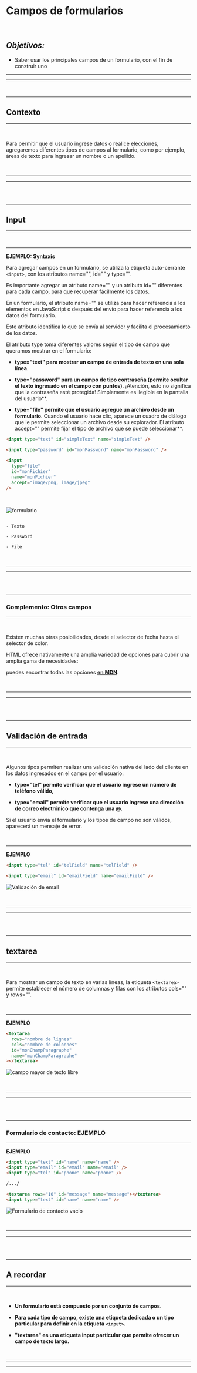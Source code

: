# **Campos de formularios**

<br>

## **_Objetivos:_**

- Saber usar los principales campos de un formulario, con el fin de construir uno

---

---

<br>

---

## **Contexto**

---

<br>

Para permitir que el usuario ingrese datos o realice elecciones, agregaremos diferentes tipos de campos al formulario, como por ejemplo, áreas de texto para ingresar un nombre o un apellido.

<br>

---

---

<br>

<br>

---

## **Input**

---

<br>

---

**EJEMPLO: Syntaxis**

Para agregar campos en un formulario, se utiliza la etiqueta auto-cerrante `<input>`, con los atributos name="", id="" y type="".

Es importante agregar un atributo name="" y un atributo id="" diferentes para cada campo, para que recuperar fácilmente los datos.

En un formulario, el atributo name="" se utiliza para hacer referencia a los elementos en JavaScript o después del envío para hacer referencia a los datos del formulario.

Este atributo identifica lo que se envía al servidor y facilita el procesamiento de los datos.

El atributo type toma diferentes valores según el tipo de campo que queramos mostrar en el formulario:

- **type="text" para mostrar un campo de entrada de texto en una sola línea**.

- **type="password" para un campo de tipo contraseña (permite ocultar el texto ingresado en el campo con puntos)**.
  ¡Atención, esto no significa que la contraseña esté protegida! Simplemente es ilegible en la pantalla del usuario\*\*.

- **type="file" permite que el usuario agregue un archivo desde un formulario**.
  Cuando el usuario hace clic, aparece un cuadro de diálogo que le permite seleccionar un archivo desde su explorador. El atributo accept="" permite fijar el tipo de archivo que se puede seleccionar\*\*.

```html
<input type="text" id="simpleText" name="simpleText" />

<input type="password" id="monPassword" name="monPassword" />

<input
  type="file"
  id="monFichier"
  name="monFichier"
  accept="image/png, image/jpeg"
/>
```

<br>

![formulario](./04-Los-campo-de-formularios/img/input-types.png)

```formulario de:

- Texto

- Password

- File
```

<br>

---

---

<br>
<br>

---

### **Complemento: Otros campos**

---

<br>

Existen muchas otras posibilidades, desde el selector de fecha hasta el selector de color.

HTML ofrece nativamente una amplia variedad de opciones para cubrir una amplia gama de necesidades:

puedes encontrar todas las opciones **[en MDN](https://developer.mozilla.org/fr/docs/Web/HTML/Element/Input)**.

<br>

---

---

<br>
<br>

---

## **Validación de entrada**

---

<br>

Algunos tipos permiten realizar una validación nativa del lado del cliente en los datos ingresados en el campo por el usuario:

- **type="tel" permite verificar que el usuario ingrese un número de teléfono válido,**

- **type="email" permite verificar que el usuario ingrese una dirección de correo electrónico que contenga una @.**

Si el usuario envía el formulario y los tipos de campo no son válidos, aparecerá un mensaje de error.

<br>

---

**EJEMPLO**

```html
<input type="tel" id="telField" name="telField" />

<input type="email" id="emailField" name="emailField" />
```

![Validación de email](./04-Los-campo-de-formularios/img/email_validate.PNG)

<br>

---

---

<br>
<br>

---

## **textarea**

---

<br>

Para mostrar un campo de texto en varias líneas, la etiqueta `<textarea>` permite establecer el número de columnas y filas con los atributos cols="" y rows="".

<br>

---

**EJEMPLO**

```html
<textarea
  rows="nombre de lignes"
  cols="nombre de colonnes"
  id="monChampParagraphe"
  name="monChampParagraphe"
></textarea>
```

![campo mayor de texto libre](./04-Los-campo-de-formularios/img/textarea.PNG)

<br>

---

---

<br>
<br>

---

### **Formulario de contacto: EJEMPLO**

---

**EJEMPLO**

```html
<input type="text" id="name" name="name" />
<input type="email" id="email" name="email" />
<input type="tel" id="phone" name="phone" />

/.../

<textarea rows="10" id="message" name="message"></textarea>
<input type="text" id="name" name="name" />
```

![Formulario de contacto vacio](./04-Los-campo-de-formularios/img/form_empty.PNG)

<br>

---

---

<br>
<br>

---

## **A recordar**

---

<br>

- **Un formulario está compuesto por un conjunto de campos.**

- **Para cada tipo de campo, existe una etiqueta dedicada o un tipo particular para definir en la etiqueta `<input>`.**

- **"textarea" es una etiqueta input particular que permite ofrecer un campo de texto largo.**

<br>

---

---
